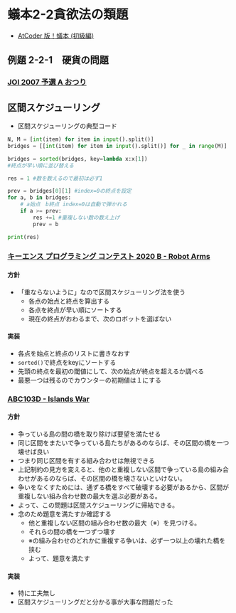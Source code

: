 # 蟻本2-2貪欲法の類題

* [AtCoder 版！蟻本 (初級編)](https://qiita.com/drken/items/e77685614f3c6bf86f44)

## 例題 2-2-1　硬貨の問題

### [JOI 2007 予選 A おつり](https://atcoder.jp/contests/joi2008yo/tasks/joi2008yo_a)


## 区間スケジューリング

* 区間スケジューリングの典型コード

```python
N, M = [int(item) for item in input().split()]
bridges = [[int(item) for item in input().split()] for _ in range(M)]

bridges = sorted(bridges, key=lambda x:x[1])
#終点が早い順に並び替える

res = 1 #数を数えるので最初は必ず1

prev = bridges[0][1] #index=0の終点を設定
for a, b in bridges: 
    # a始点　b終点 index=0は自動で弾かれる
    if a >= prev:
        res +=1 #重複しない数の数え上げ
        prev = b

print(res)

```


### [キーエンス プログラミング コンテスト 2020 B - Robot Arms](https://atcoder.jp/contests/keyence2020/tasks/keyence2020_b)


#### 方針

* 「重ならないように」なので区間スケジューリング法を使う
  * 各点の始点と終点を算出する
  * 各点を終点が早い順にソートする
  * 現在の終点がおわるまで、次のロボットを選ばない

#### 実装

* 各点を始点と終点のリストに書きなおす
* `sorted()`で終点をkeyにソートする
* 先頭の終点を最初の閾値にして、次の始点が終点を超えるか調べる
* 最悪一つは残るのでカウンターの初期値は１にする

### [ABC103D - Islands War](https://atcoder.jp/contests/abc103/tasks/abc103_d)

#### 方針

* 争っている島の間の橋を取り除けば要望を満たせる
* 同じ区間をまたいで争っている島たちがあるのならば、その区間の橋を一つ壊せば良い
* つまり同じ区間を有する組み合わせは無視できる
* 上記制約の見方を変えると、他のと重複しない区間で争っている島の組み合わせがあるのならば、その区間の橋を壊さないといけない。
* 争いをなくすためには、通ずる橋をすべて破壊する必要があるから、区間が重複しない組み合わせ数の最大を選ぶ必要がある。
* よって、この問題は区間スケジューリングに帰結できる。
* 念のため題意を満たすか確認する
  * 他と重複しない区間の組み合わせ数の最大（※）を見つける。
  * それらの間の橋を一つずつ壊す
  * ※の組み合わせのどれかに重複する争いは、必ず一つ以上の壊れた橋を挟む
  * よって、題意を満たす

#### 実装

* 特に工夫無し
* 区間スケジューリングだと分かる事が大事な問題だった